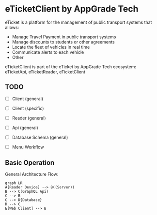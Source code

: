 # eTicketClient by AppGrade Tech
eTicket is a platform for the management of public transport systems that allows:
- Manage Travel Payment in public transport systems
- Manage discounts to students or other agreements
- Locate the fleet of vehicles in real time
- Communicate alerts to each vehicle
- Other

eTicketClient is part of the eTicket by AppGrade Tech ecosystem: eTicketApi, eTicketReader, eTicketClient

## TODO
- [ ] Client (general)
- [ ] Client (specific)
- [ ] Reader (general)
- [ ] Api (general)
- [ ] Database Schema (general)
- [ ] Menu Workflow


## Basic Operation
General Architecture Flow:

```mermaid
graph LR
A[Reader Device] --> B((Server))
B --> C(GraphQL Api)
C --> B
C --> D{Database}
D --> C
E[Web Client] --> B
```

